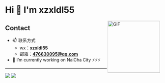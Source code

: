 # Hi 👋 I'm xzxldl55

<img align="right" alt="GIF" height="170px" style="float: right;" src="https://media4.giphy.com/media/du3J3cXyzhj75IOgvA/giphy.gif" />

## Contact
- 📫 联系方式
  - wx：**xzxldl55**
  - 邮箱：**476630095@qq.com**
- 🔭 I’m currently working on NaiCha City
⚡⚡⚡

---



<img align="left" src="https://github-readme-stats.vercel.app/api/top-langs/?username=xzxldl55&theme=tokyonight&hide=python,shell" />


<img align="left" src="https://github-readme-stats.vercel.app/api?username=xzxldl55&show_icons=true&theme=tokyonight&line_height=40&v=5" />


